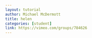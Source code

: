 ```yaml
---
layout: tutorial
author: Michael McDermott
title: helen
categories: [student]
link: https://vimeo.com/groups/784626
---
```

